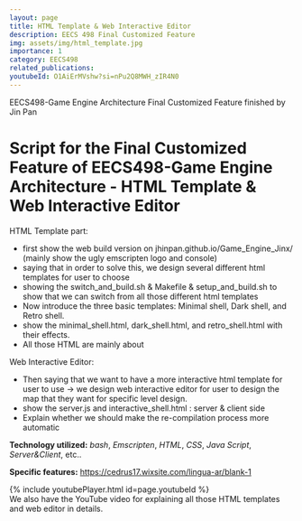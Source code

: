 ```yaml
---
layout: page
title: HTML Template & Web Interactive Editor
description: EECS 498 Final Customized Feature
img: assets/img/html_template.jpg
importance: 1
category: EECS498
related_publications:
youtubeId: O1AiErMVshw?si=nPu2Q8MWH_zIR4N0
---
```


EECS498-Game Engine Architecture Final Customized Feature finished by Jin Pan

# Script for the Final Customized Feature of EECS498-Game Engine Architecture - HTML Template & Web Interactive Editor

HTML Template part:
- first show the web build version on jhinpan.github.io/Game_Engine_Jinx/ (mainly show the ugly emscripten logo and console)
- saying that in order to solve this, we design several different html templates for user to choose
- showing the switch_and_build.sh & Makefile & setup_and_build.sh to show that we can switch from all those different html templates
- Now introduce the three basic templates: Minimal shell, Dark shell, and Retro shell.
- show the minimal_shell.html, dark_shell.html, and retro_shell.html with their effects.
- All those HTML are mainly about

Web Interactive Editor:
- Then saying that we want to have a more interactive html template for user to use -> we design web interactive editor for user to design the map that they want for specific level design.
- show the server.js and interactive_shell.html : server & client side
- Explain whether we should make the re-compilation process more automatic

**Technology utilized:** *bash*, *Emscripten*, *HTML*, *CSS*, *Java Script*, *Server&Client*, etc..

**Specific features:** https://cedrus17.wixsite.com/lingua-ar/blank-1

<div class="row">
    <div class="col-sm mt-3 mt-md-0">
    {% include youtubePlayer.html id=page.youtubeId %}
    </div>
</div>
<div class="caption">
    We also have the YouTube video for explaining all those HTML templates and web editor in details.
</div>
